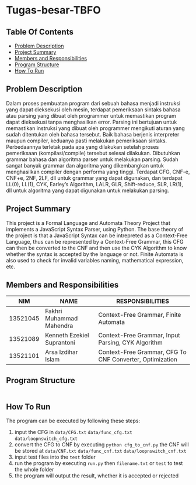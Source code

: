 # Tugas-besar-TBFO

## Table Of Contents

* [Problem Description](#problem-description)
* [Project Summary](#project-summary)
* [Members and Responsibilities](#members-and-responsibilities)
* [Program Structure](#program-structure)
* [How To Run](#how-to-run)


## Problem Description 

Dalam proses pembuatan program dari sebuah bahasa menjadi instruksi yang dapat dieksekusi oleh mesin, terdapat pemeriksaan sintaks bahasa atau parsing yang dibuat oleh programmer untuk memastikan program dapat dieksekusi tanpa menghasilkan error. Parsing ini bertujuan untuk memastikan instruksi yang dibuat oleh programmer mengikuti aturan yang sudah ditentukan oleh bahasa tersebut. Baik bahasa berjenis interpreter maupun compiler, keduanya pasti melakukan pemeriksaan sintaks. Perbedaannya terletak pada apa yang dilakukan setelah proses pemeriksaan (kompilasi/compile) tersebut selesai dilakukan.
Dibutuhkan grammar bahasa dan algoritma parser untuk melakukan parsing. Sudah sangat banyak grammar dan algoritma yang dikembangkan untuk menghasilkan compiler dengan performa yang tinggi. Terdapat CFG, CNF-e, CNF+e, 2NF, 2LF, dll untuk grammar yang dapat digunakan, dan terdapat LL(0), LL(1), CYK, Earley’s Algorithm, LALR, GLR, Shift-reduce, SLR, LR(1), dll untuk algoritma yang dapat digunakan untuk melakukan parsing.

## Project Summary

This project is a Formal Language and Automata Theory Project that implements a JavaScript Syntax Parser, using Python. The base theory of the project is that a JavaScript Syntax can be intrepreted as a Context-Free Language, thus can be represented by a Context-Free Grammar, this CFG can then be converted to the CNF and then use the CYK Algorithm to know whether the syntax is accepted by the language or not. Finite Automata is also used to check for invalid variables naming, mathematical expression, etc.

## Members and Responsibilities

| NIM      | NAME                       | RESPONSIBILITIES                                         |
| -------- | -------------------------- | -------------------------------------------------------- |
| 13521045 | Fakhri Muhammad Mahendra   | Context-Free Grammar, Finite Automata                    |
| 13521089 | Kenneth Ezekiel Suprantoni | Context-Free Grammar, Input Parsing, CYK Algorithm       |
| 13521101 | Arsa Izdihar Islam         | Context-Free Grammar, CFG To CNF Converter, Optimization |

## Program Structure 

```

```

## How To Run

The program can be executed by following these steps:

1. input the CFG in `data/CFG.txt` `data/func_cfg.txt` `data/loopnswitch_cfg.txt`
2. convert the CFG to CNF by executing `python cfg_to_cnf.py` the CNF will be stored at `data/CNF.txt` `data/func_cnf.txt` `data/loopnswitch_cnf.txt`
3. input test files into the `test` folder
4. run the program by executing `run.py` then `filename.txt` or `test` to test the whole folder
5. the program will output the result, whether it is accepted or rejected
